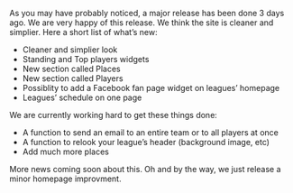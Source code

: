 As you may have probably noticed, a major release has been done 3 days ago. We are very happy of this release. We think the site is cleaner and simplier. Here a short list of what’s new:

- Cleaner and simplier look
- Standing and Top players widgets
- New section called Places
- New section called Players
- Possiblity to add a Facebook fan page widget on leagues’ homepage
- Leagues’ schedule on one page

We are currently working hard to get these things done:

- A function to send an email to an entire team or to all players at once
- A function to relook your league’s header (background image, etc)
- Add much more places

More news coming soon about this. Oh and by the way, we just release a minor homepage improvment.